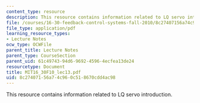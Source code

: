 ```yaml
---
content_type: resource
description: This resource contains information related to LQ servo introduction.
file: /courses/16-30-feedback-control-systems-fall-2010/8c27407156a74c960c518670cdd4ac98_MIT16_30F10_lec13.pdf
file_type: application/pdf
learning_resource_types:
- Lecture Notes
ocw_type: OCWFile
parent_title: Lecture Notes
parent_type: CourseSection
parent_uid: 61c49743-94d6-9692-4596-4ecfea13de24
resourcetype: Document
title: MIT16_30F10_lec13.pdf
uid: 8c274071-56a7-4c96-0c51-8670cdd4ac98
---
```

This resource contains information related to LQ servo introduction.

